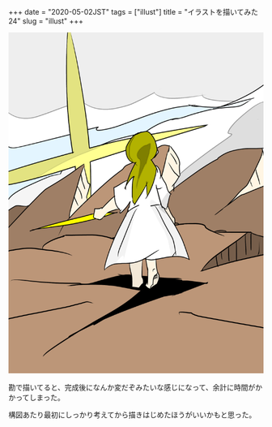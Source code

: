 +++
date = "2020-05-02JST"
tags = ["illust"]
title = "イラストを描いてみた24"
slug = "illust"
+++

![](/img/yui_24.png)

勘で描いてると、完成後になんか変だぞみたいな感じになって、余計に時間がかかってしまった。

構図あたり最初にしっかり考えてから描きはじめたほうがいいかもと思った。
